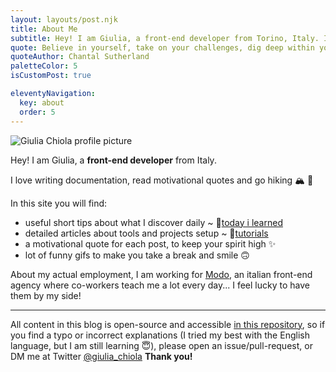```yaml
---
layout: layouts/post.njk
title: About Me
subtitle: Hey! I am Giulia, a front-end developer from Torino, Italy. In this blog, I collect all the useful snippets and tips I learn day-to-day.
quote: Believe in yourself, take on your challenges, dig deep within yourself to conquer fears. Never let anyone bring you down. You got to keep going.
quoteAuthor: Chantal Sutherland
paletteColor: 5
isCustomPost: true

eleventyNavigation:
  key: about
  order: 5
---
```


<img class="s-profile-picture" src="https://res.cloudinary.com/giuliachiola/image/upload/w_400,f_auto/v1609412712/super-blog/giulia-collombardo_CR_rzylax.jpg" alt="Giulia Chiola profile picture">

Hey! I am Giulia,
a **front-end developer** from Italy.

I love writing documentation, read motivational quotes and go hiking 🏔 🥾

In this site you will find:
- useful short tips about what I discover daily ~ 📕[today i learned](/)
- detailed articles about tools and projects setup ~ 📘[tutorials](/tutorials)
- a motivational quote for each post, to keep your spirit high ✨
- lot of funny gifs to make you take a break and smile 🙃

About my actual employment, I am working for [Modo](https://modo.md/), an italian front-end agency where co-workers teach me a lot every day... I feel lucky to have them by my side!

<hr>

All content in this blog is open-source and accessible [in this repository](https://gitlab.com/giuliach/super-blog-content), so if you find a typo or incorrect explanations (I tried my best with the English language, but I am still learning 😇), please open an issue/pull-request, or DM me at Twitter <a href="https://twitter.com/giulia_chiola">@giulia_chiola</a> **Thank you!**
